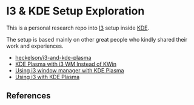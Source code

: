 # I3 & KDE Setup Exploration

This is a personal research repo into [I3](https://i3wm.org/) setup inside [KDE](https://kde.org/).

The setup is based mainly on other great people who kindly shared their work and experiences.

* [heckelson/i3-and-kde-plasma](https://github.com/heckelson/i3-and-kde-plasma)
* [KDE Plasma with i3 WM Instead of KWin](https://maxnatt.gitlab.io/posts/kde-plasma-with-i3wm/)
* [Using i3 window manager with KDE Plasma](https://medium.com/@vishnu_mad/using-i3-window-manager-with-kde-plasma-c2ac70594d8)
* [Using i3 with KDE Plasma](https://ryanlue.com/posts/2019-06-13-kde-i3)

## References


